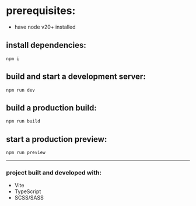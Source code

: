 # prerequisites:

- have node v20+ installed

## install dependencies:

`npm i`

## build and start a development server:

`npm run dev`

## build a production build:

`npm run build`

## start a production preview:

`npm run preview`

---

### project built and developed with:

- Vite
- TypeScript
- SCSS/SASS
